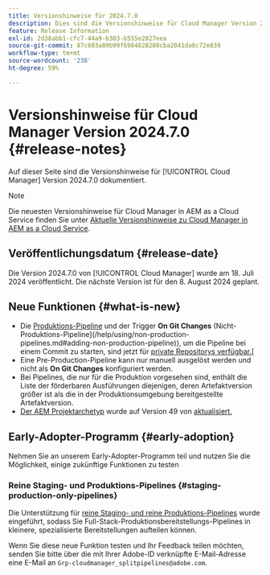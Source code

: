 ```yaml
---
title: Versionshinweise für 2024.7.0
description: Dies sind die Versionshinweise für Cloud Manager Version 2024.7.0.
feature: Release Information
exl-id: 2d38abb1-cfc7-44a9-b303-b555e2827eea
source-git-commit: 87c603a89b99f6984828280cba2041da8c72e839
workflow-type: tm+mt
source-wordcount: '238'
ht-degree: 59%

---
```



# Versionshinweise für Cloud Manager Version 2024.7.0 {#release-notes}

Auf dieser Seite sind die Versionshinweise für [!UICONTROL Cloud Manager] Version 2024.7.0 dokumentiert.

>[!NOTE]
>
>Die neuesten Versionshinweise für Cloud Manager in AEM as a Cloud Service finden Sie unter [Aktuelle Versionshinweise zu Cloud Manager in AEM as a Cloud Service](https://experienceleague.adobe.com/docs/experience-manager-cloud-service/content/implementing/using-cloud-manager/release-notes-cloud-manager/release-notes-cm-current.html?lang=de).

## Veröffentlichungsdatum {#release-date}

Die Version 2024.7.0 von [!UICONTROL Cloud Manager] wurde am 18. Juli 2024 veröffentlicht. Die nächste Version ist für den 8. August 2024 geplant.

## Neue Funktionen {#what-is-new}

* Die [Produktions-Pipeline](/help/using/production-pipelines.md#adding-production-pipeline) und der Trigger **On Git Changes** (Nicht-Produktions-Pipeline](/help/using/non-production-pipelines.md#adding-non-production-pipeline)), um die Pipeline bei einem Commit zu starten, sind jetzt für [private Repositorys verfügbar.](/help/managing-code/private-repositories.md)[
* Eine Pre-Production-Pipeline kann nur manuell ausgelöst werden und nicht als **On Git Changes** konfiguriert werden.
* Bei Pipelines, die nur für die Produktion vorgesehen sind, enthält die Liste der förderbaren Ausführungen diejenigen, deren Artefaktversion größer ist als die in der Produktionsumgebung bereitgestellte Artefaktversion.
* [Der AEM Projektarchetyp](https://experienceleague.adobe.com/docs/experience-manager-core-components/using/developing/archetype/overview.html?lang=de) wurde auf Version 49 von [aktualisiert.](https://github.com/adobe/aem-project-archetype/tree/aem-project-archetype-49)


## Early-Adopter-Programm {#early-adoption}

Nehmen Sie an unserem Early-Adopter-Programm teil und nutzen Sie die Möglichkeit, einige zukünftige Funktionen zu testen

### Reine Staging- und Produktions-Pipelines {#staging-production-only-pipelines}

Die Unterstützung für [reine Staging- und reine Produktions-Pipelines](/help/using/stage-prod-only.md) wurde eingeführt, sodass Sie Full-Stack-Produktionsbereitstellungs-Pipelines in kleinere, spezialisierte Bereitstellungen aufteilen können.

Wenn Sie diese neue Funktion testen und Ihr Feedback teilen möchten, senden Sie bitte über die mit Ihrer Adobe-ID verknüpfte E-Mail-Adresse eine E-Mail an `Grp-cloudmanager_splitpipelines@adobe.com`.
